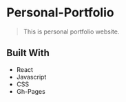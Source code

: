 # Personal-Portfolio
> This is personal portfolio website.

## Built With
- React
- Javascript
- CSS
- Gh-Pages


